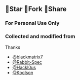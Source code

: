 ## 🚫Star 🚫Fork 🚫Share
  
### For Personal Use Only

    
### Collected and modified from       
Thanks  
- [@blackmatrix7](https://github.com/blackmatrix7)
- [@Rabbit-Spec](https://github.com/Rabbit-Spec)
- [@Hackl0us](https://github.com/Hackl0us)
- [@Koolson](https://github.com/Koolson)
